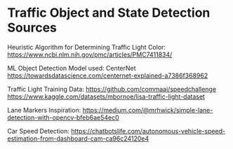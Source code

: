 # Traffic Object and State Detection Sources

Heuristic Algorithm for Determining Traffic Light Color:
https://www.ncbi.nlm.nih.gov/pmc/articles/PMC7411834/

ML Object Detection Model used: CenterNet
https://towardsdatascience.com/centernet-explained-a7386f368962

Traffic Light Training Data:
https://github.com/commaai/speedchallenge
https://www.kaggle.com/datasets/mbornoe/lisa-traffic-light-dataset

Lane Markers Inspiration:
https://medium.com/@mrhwick/simple-lane-detection-with-opencv-bfeb6ae54ec0

Car Speed Detection:
https://chatbotslife.com/autonomous-vehicle-speed-estimation-from-dashboard-cam-ca96c24120e4
